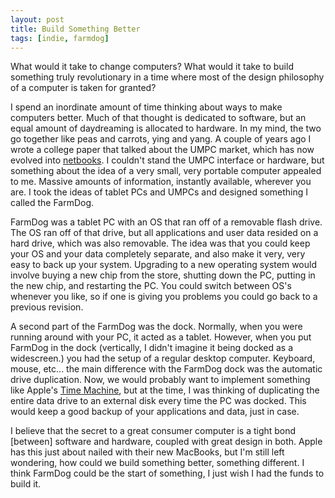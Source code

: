 ```yaml
--- 
layout: post
title: Build Something Better
tags: [indie, farmdog]
---
```


What would it take to change computers? What would it take to build something truly revolutionary in a time where most of the design philosophy of a computer is taken for granted?

I spend an inordinate amount of time thinking about ways to make computers better. Much of that thought is dedicated to software, but an equal amount of daydreaming is allocated to hardware. In my mind, the two go together like peas and carrots, ying and yang. A couple of years ago I wrote a college paper that talked about the UMPC market, which has now evolved into [netbooks][1]. I couldn't stand the UMPC interface or hardware, but something about the idea of a very small, very portable computer appealed to me. Massive amounts of information, instantly available, wherever you are. I took the ideas of tablet PCs and UMPCs and designed something I called the FarmDog.

FarmDog was a tablet PC with an OS that ran off of a removable flash drive. The OS ran off of that drive, but all applications and user data resided on a hard drive, which was also removable. The idea was that you could keep your OS and your data completely separate, and also make it very, very easy to back up your system. Upgrading to a new operating system would involve buying a new chip from the store, shutting down the PC, putting in the new chip, and restarting the PC. You could switch between OS's whenever you like, so if one is giving you problems you could go back to a previous revision.

A second part of the FarmDog was the dock. Normally, when you were running around with your PC, it acted as a tablet. However, when you put FarmDog in the dock (vertically, I didn't imagine it being docked as a widescreen.) you had the setup of a regular desktop computer. Keyboard, mouse, etc... the main difference with the FarmDog dock was the automatic drive duplication. Now, we would probably want to implement something like Apple's [Time Machine][2], but at the time, I was thinking of duplicating the entire data drive to an external disk every time the PC was docked. This would keep a good backup of your applications and data, just in case.

I believe that the secret to a great consumer computer is a tight bond [between] software and hardware, coupled with great design in both. Apple has this just about nailed with their new MacBooks, but I'm still left wondering, how could we build something better, something different. I think FarmDog could be the start of something, I just wish I had the funds to build it.


[1]: http://en.wikipedia.org/wiki/Netbook"
[2]: http://www.apple.com/macosx/features/timemachine.html 
[3]: http://www.apple.com/macbook/
